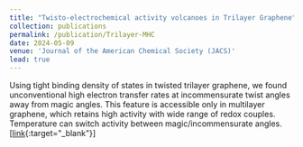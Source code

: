 ```yaml
---
title: "Twisto-electrochemical activity volcanoes in Trilayer Graphene"
collection: publications
permalink: /publication/Trilayer-MHC
date: 2024-05-09
venue: 'Journal of the American Chemical Society (JACS)'
lead: true
---
```

Using tight binding density of states in twisted trilayer graphene, we found unconventional high electron transfer rates at incommensurate twist angles away from magic angles. This feature is accessible only in multilayer graphene, which retains high activity with wide range of redox couples. Temperature can switch activity between magic/incommensurate angles. \[[link](https://pubs.acs.org/doi/full/10.1021/jacs.4c03464){:target="_blank"}\]

